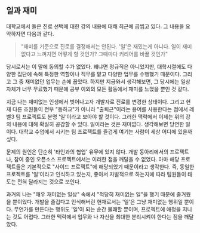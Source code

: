 ## 일과 재미

대학교에서 들은 진로 선택에 대한 강의 내용에 대해 최근에 곱씹고 있다. 그 내용을 요약하자면 다음과 같다.

> "재미를 기준으로 진로를 결정해서는 안된다. '일'은 재밌는게 아니다. 일이 재미없다고 느껴지면 어떻게 할 것인가? 그때마다 커리어를 바꿀 것인가"

당시로서는 이 말에 동의할 수가 없었다. 왜냐면 정규직은 아니었지만, 대학시절에도 다양한 집단에 속해 특정한 역할이나 직무를 맡고 다양한 업무를 수행했기 때문이다. 그리고 그 중 재미없던 업무는 손에 꼽았다. 하지만 지금와서 생각해보면, 그 당시에는 일상 자체가 너무 무료했기 때문에 공부 이외의 모든 활동에서 재미를 느꼈을 뿐인 것 같다.

지금 나는 재미없는 인생에서 벗어나고자 개발자로 진로를 변경한 상태이다. 그리고 현재 다른 조원들이 전부 "등하교"가 아니라 "출퇴근"이라는 용어를 사용한다는 점에서 레벨3 팀 프로젝트도 분명 '일'이라고 보아야 할 것이다. 그러한 맥락에서 이제는 위의 강의 내용에 대해 확실히 공감할 수 있다. 일이라는 것은 재미없다. 생각해보면 당연한 일이다. 대학교 수업에서 시키는 팀 프로젝트를 즐겁게 여기는 사람이 세상 어디에 있을까 싶다.

문제의 원인은 단순히 '타인과의 협업' 유무에 있지 않다. 개발 동아리에서의 프로젝트나, 참여 중인 오픈소스 프로젝트에서는 이러한 점을 깨달을 수 없었다. 아마 해당 프로젝트들은 기본적으로 "사이드 프로젝트"에 해당되었기 때문이라고 생각한다. 즉, 동일한 프로젝트를 '일'이라고 인식하고 있는지, 좋아서 자발적으로 하는지에 따라 팀원들이 태도는 전혀 달라지는 것으로 보인다.

과거의 나는 "매우 재미없는 일상" 속에서 "적당히 재미없는 일"을 했기 때문에 즐거웠을 뿐이었다. 개발을 즐겁다고 인식해버린 현재로서는 '일'은 그냥 재미없는 행위일 뿐이다. 무언가를 만든다는 행위도 '일'이 되는 순간 불쾌할 뿐이며, 프로젝트에 애정을 지니는 것도 어렵다. 그러한 맥락에서 업무와 나 자신을 최대한 분리시켜야 한다는 점을 깨달았다.
